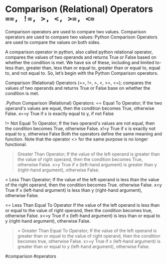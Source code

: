 # Comparison (Relational) Operators `==, !=, >, <, >=, <=`

Comparison operators are used to compare two values.
Comparison operators are used to compare two values:
Python Comparison Operators are used to compare the values on both sides.

A comparison operator in python, also called python relational operator, compares the values of two operands and returns True or False based on whether the condition is met. We have six of these, including and limited to- less than, greater than, less than or equal to, greater than or equal to, equal to, and not equal to. So, let’s begin with the Python Comparison operators.


Comparison (Relational) Operators (==, !=, >, <, >=, <=); compares the values of
two operands and returns True or False base on whether the condition is met.

.Python Comparison (Relational) Operators:
 == Equal To Operator; If the two operand's values are equal, then the condition becomes True, otherwise False.
x==y True if x is exactly equal to y, if not False

!= Not Equal To Operator; If the two operand's values are not equal, then the condition becomes True, otherwise False.
x!=y 	True if x is exactly not equal to y, otherwise False
Both the operators define the same meaning and function.
Note that the operator <> for the same purpose is no longer functional.

> Greater Than Operator; If the value of the left operand is greater than the value of right operand, then the condition becomes True, otherwise False.
x>y True if x (left-hand argument) is greater than y (right-hand argument), otherwise False.

< Less Than Operator; If the value of the left operand is less than the value of the right operand, then the condition becomes True. otherwise False.
x<y True if x (left-hand argument) is less than y (right-hand argument), otherwise False.

<= Less Than Equal To Operator If the value of the left operand is less than or equal to the value of right operand, then the condition becomes true, otherwise False.
x<=y 	True if x (left-hand argument) is less than or equal to y (right-hand argument), otherwise False.

>= Greater Than Equal To Operator; If the value of the left operand is greater than or equal to the value of right operand, then the condition becomes true, otherwise False.
x>=y 	True if x (left-hand argument) is greater than or equal to y (left-hand
argument), otherwise False.



  #comparison #operators
